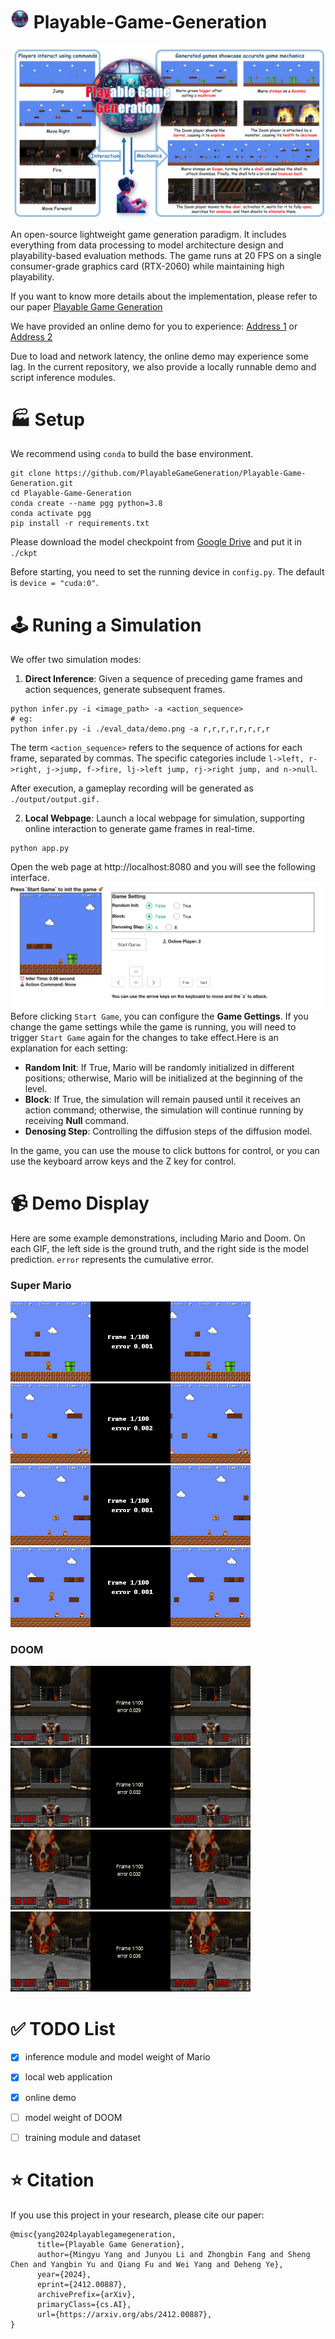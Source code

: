 # <img src="./statics/icon_pgg.png" alt="icon" width="30" height="30"> Playable-Game-Generation
![The Framework of PGG](./statics/PlayGen.jpg)

An open-source lightweight game generation paradigm. It includes everything from data processing to model architecture design and playability-based evaluation methods. The game runs at 20 FPS on a single consumer-grade graphics card (RTX-2060) while maintaining high playability.

If you want to know more details about the implementation, please refer to our paper [Playable Game Generation](https://arxiv.org/abs/2412.00887)

We have provided an online demo for you to experience: [Address 1](http://124.156.151.207/) or [Address 2](http://120.233.114.40/)

Due to load and network latency, the online demo may experience some lag. In the current repository, we also provide a locally runnable demo and script inference modules.

# 🏭 Setup
We recommend using `conda` to build the base environment.
```
git clone https://github.com/PlayableGameGeneration/Playable-Game-Generation.git
cd Playable-Game-Generation
conda create --name pgg python=3.8
conda activate pgg
pip install -r requirements.txt
```
Please download the model checkpoint from [Google Drive](https://drive.google.com/file/d/1qXprbYMowENP38a95wSZtohjkTIfs1s6/view?usp=drive_link) and put it in `./ckpt`

Before starting, you need to set the running device in `config.py`. The default is `device = "cuda:0"`.
# 🕹️ Runing a Simulation
We offer two simulation modes:

1. **Direct Inference**: Given a sequence of preceding game frames and action sequences, generate subsequent frames.
```
python infer.py -i <image_path> -a <action_sequence>
# eg:
python infer.py -i ./eval_data/demo.png -a r,r,r,r,r,r,r,r
```
The term `<action_sequence>` refers to the sequence of actions for each frame, separated by commas. The specific categories include `l->left, r->right, j->jump, f->fire, lj->left jump, rj->right jump, and n->null`.

After execution, a gameplay recording will be generated as `./output/output.gif.`

2. **Local Webpage**: Launch a local webpage for simulation, supporting online interaction to generate game frames in real-time.
```
python app.py
```
Open the web page at http://localhost:8080 and you will see the following interface.
![The Web Interface](./statics/web_interface.png)
Before clicking `Start Game`, you can configure the **Game Gettings**. If you change the game settings while the game is running, you will need to trigger `Start Game` again for the changes to take effect.Here is an explanation for each setting:
- **Random Init**: If True, Mario will be randomly initialized in different positions; otherwise, Mario will be initialized at the beginning of the level.
- **Block**: If True, the simulation will remain paused until it receives an action command; otherwise, the simulation will continue running by receiving **Null** command.
- **Denosing Step**: Controlling the diffusion steps of the diffusion model.

In the game, you can use the mouse to click buttons for control, or you can use the keyboard arrow keys and the Z key for control.

# 📹 Demo Display
Here are some example demonstrations, including Mario and Doom. On each GIF, the left side is the ground truth, and the right side is the model prediction. `error` represents the cumulative error.
### Super Mario
![eatMushroom2Tall_pre_5](./statics/eatMushroom2Tall_pre_5.gif)
![eatMushroom2Tall_pre_9](./statics/eatMushroom2Tall_pre_9.gif)
![killEnemyByStomp_pre_0](./statics/killEnemyByStomp_pre_0.gif)
![tallDestroyBrick_pre_3](./statics/tallDestroyBrick_pre_3.gif)

### DOOM
![doom_daguai](./statics/doom_daguai.gif)
![doom_daguai2](./statics/doom_daguai2.gif)
![doom_jiqiang](./statics/doom_jiqiang.gif)
![doom_kaimen](./statics/doom_kaimen.gif)



# ✅ TODO List
- [x] inference module and model weight of Mario
- [x] local web application
- [X] online demo
- [ ] model weight of DOOM
- [ ] training module and dataset


# ⭐️ Citation
If you use this project in your research, please cite our paper:
```
@misc{yang2024playablegamegeneration,
      title={Playable Game Generation}, 
      author={Mingyu Yang and Junyou Li and Zhongbin Fang and Sheng Chen and Yangbin Yu and Qiang Fu and Wei Yang and Deheng Ye},
      year={2024},
      eprint={2412.00887},
      archivePrefix={arXiv},
      primaryClass={cs.AI},
      url={https://arxiv.org/abs/2412.00887}, 
}
```
